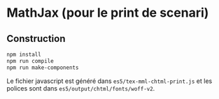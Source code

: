 # MathJax (pour le print de scenari)

## Construction

``` bash
npm install
npm run compile
npm run make-components
```

Le fichier javascript est généré dans `es5/tex-mml-chtml-print.js` et les polices sont dans `es5/output/chtml/fonts/woff-v2`.

